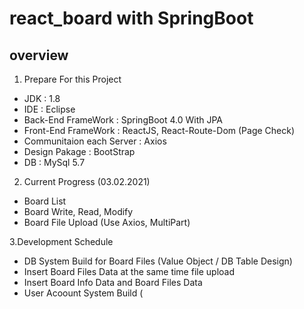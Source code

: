 # react_board with SpringBoot

## overview
1. Prepare For this Project
- JDK : 1.8
- IDE : Eclipse
- Back-End FrameWork : SpringBoot 4.0 With JPA
- Front-End FrameWork : ReactJS, React-Route-Dom (Page Check)
- Communitaion each Server : Axios
- Design Pakage : BootStrap
- DB : MySql 5.7

2. Current Progress (03.02.2021)
- Board List
- Board Write, Read, Modify
- Board File Upload (Use Axios, MultiPart)

3.Development Schedule
- DB System Build for Board Files (Value Object / DB Table Design)
- Insert Board Files Data at the same time file upload
- Insert Board Info Data and Board Files Data
- User Acoount System Build ( 
